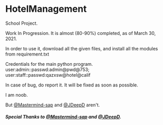 # HotelManagement

School Project.

Work In Progression. It is almost (80-90%) completed, as of March 30, 2021.

In order to use it, download all the given files, and install all the modules from requirement.txt

Credentials for the main python program.
user:admin::passwd:admin@pwd@753; user:staff::passwd:qazxsw@hotel@calif

In case of bug, do report it. It will be fixed as soon as possible.

I am noob.

But [@Mastermind-sap](https://github.com/Mastermind-sap) and [@JDeepD](https://github.com/JDeepD) aren't.

##### Special Thanks to [@Mastermind-sap](https://github.com/Mastermind-sap) and [@JDeepD](https://github.com/JDeepD).
